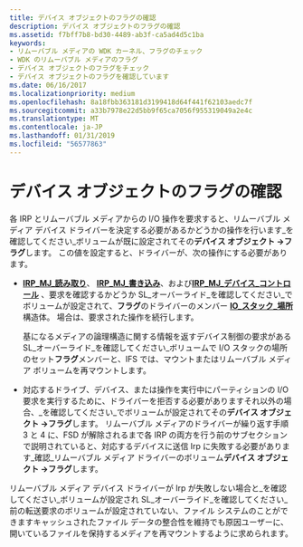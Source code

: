```yaml
---
title: デバイス オブジェクトのフラグの確認
description: デバイス オブジェクトのフラグの確認
ms.assetid: f7bff7b8-bd30-4489-ab3f-ca5ad4d5c1ba
keywords:
- リムーバブル メディアの WDK カーネル、フラグのチェック
- WDK のリムーバブル メディアのフラグ
- デバイス オブジェクトのフラグをチェック
- デバイス オブジェクトのフラグを確認しています
ms.date: 06/16/2017
ms.localizationpriority: medium
ms.openlocfilehash: 8a18fbb363181d3199418d64f441f62103aedc7f
ms.sourcegitcommit: a33b7978e22d5bb9f65ca7056f955319049a2e4c
ms.translationtype: MT
ms.contentlocale: ja-JP
ms.lasthandoff: 01/31/2019
ms.locfileid: "56577863"
---
```

# <a name="checking-flags-in-the-device-object"></a>デバイス オブジェクトのフラグの確認





各 IRP とリムーバブル メディアからの I/O 操作を要求すると、リムーバブル メディア デバイス ドライバーを決定する必要があるかどうかの操作を行います\_を確認してください\_ボリュームが既に設定されてその**デバイス オブジェクト -&gt;フラグ**します。 この値を設定すると、ドライバーが、次の操作にする必要があります。

-   [ **IRP\_MJ\_読み取り**](https://msdn.microsoft.com/library/windows/hardware/ff550794)、 [ **IRP\_MJ\_書き込み**](https://msdn.microsoft.com/library/windows/hardware/ff550819)、および[**IRP\_MJ\_デバイス\_コントロール**](https://msdn.microsoft.com/library/windows/hardware/ff550744) 、要求を確認するかどうか SL\_オーバーライド\_を確認してください\_でボリュームが設定されて、**フラグ**のドライバーのメンバー [ **IO\_スタック\_場所**](https://msdn.microsoft.com/library/windows/hardware/ff550659)構造体。 場合は、要求された操作を続行します。

    基になるメディアの論理構造に関する情報を返すデバイス制御の要求がある SL\_オーバーライド\_を確認してください\_ボリュームで I/O スタックの場所のセット**フラグ**メンバーと、IFS では、マウントまたはリムーバブル メディア ボリュームを再マウントします。

-   対応するドライブ、デバイス、または操作を実行中にパーティションの I/O 要求を実行するために、ドライバーを拒否する必要がありますそれ以外の場合、\_を確認してください\_でボリュームが設定されてその**デバイス オブジェクト -&gt;フラグ**します。 リムーバブル メディアのドライバーが繰り返す手順 3 と 4 に、FSD が解除されるまで各 IRP の両方を行う前のサブセクションで説明されていると、対応するデバイスに送信 Irp に失敗する必要があります\_確認\_リムーバブル メディア ドライバーのボリューム**デバイス オブジェクト -&gt;フラグ**します。

リムーバブル メディア デバイス ドライバーが Irp が失敗しない場合と\_を確認してください\_ボリュームが設定され SL\_オーバーライド\_を確認してください\_前の転送要求のボリュームが設定されていない、ファイル システムのことができますキャッシュされたファイル データの整合性を維持でも原因ユーザーに、開いているファイルを保持するメディアを再マウントするように求められます。

 

 




